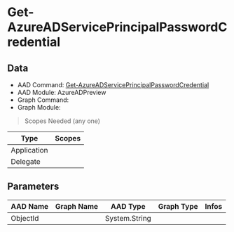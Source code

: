 # Get-AzureADServicePrincipalPasswordCredential

> 

## Data

+ AAD Command: [Get-AzureADServicePrincipalPasswordCredential](https://docs.microsoft.com/en-us/powershell/module/AzureADPreview/Get-AzureADServicePrincipalPasswordCredential)
+ AAD Module: AzureADPreview
+ Graph Command: []()
+ Graph Module: 

> Scopes Needed (any one)

|Type|Scopes|
|---|---|
|Application||
|Delegate||

## Parameters

|AAD Name|Graph Name|AAD Type|Graph Type|Infos|
|---|---|---|---|---|
|ObjectId||System.String|||

